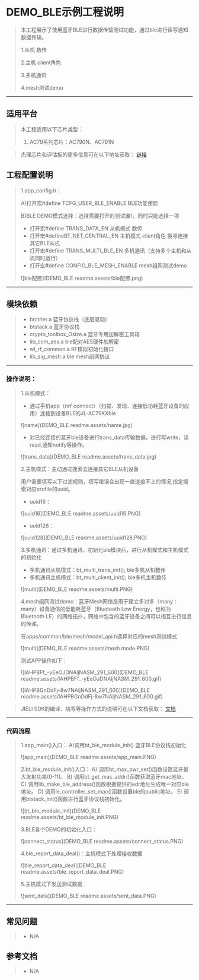 ﻿# DEMO_BLE示例工程说明

> 本工程展示了使用蓝牙BLE进行数据传输测试功能，通过ble进行读写通知数据传输。
>
> 1.从机 数传
>
> 2.主机 client角色
>
> 3.多机通讯
>
> 4.mesh测试demo

---

## 适用平台

> 本工程适用以下芯片类型：
>
> 1. AC79系列芯片：AC790N、AC791N

> 杰理芯片和评估板的更多信息可在以下地址获取：
> [链接](https://shop321455197.taobao.com/?spm=a230r.7195193.1997079397.2.2a6d391d3n5udo)

## 工程配置说明

> 1.app_config.h：
>
> A)打开宏#define TCFG_USER_BLE_ENABLE BLE功能使能
>
> B)BLE DEMO模式选择：选择需要打开的测试置1，同时只能选择一项
>
> - 打开宏#define TRANS_DATA_EN                         从机模式 数传
> - 打开宏#defineBT_NET_CENTRAL_EN                  主机模式 client角色 搜寻连接其它BLE从机
> - 打开宏#define TRANS_MULTI_BLE_EN               多机通讯（支持多个主机和从机同时运行）
> - 打开宏#define CONFIG_BLE_MESH_ENABLE     mesh组网测试demo
> 
>![ble配置](DEMO_BLE readme.assets/ble配置.png)
> 
>

------



## 模块依赖

> - btctrler.a 蓝牙协议栈（底层驱动）
> - btstack.a 蓝牙协议栈
> - crypto_toolbox_Osize.a 蓝牙专用加解密工具箱
> - lib_ccm_aes.a ble配对AES硬件加解密
> - wl_rf_common.a RF模拟初始化接口
> - lib_sig_mesh.a ble mesh组网协议

------



### 操作说明：

> 1.从机模式：
>
> - 通过手机app（nrf connect）（扫描、发现、连接低功耗蓝牙设备的应用）连接到设备BLE的JL-AC79XXble
>
> ![name](DEMO_BLE readme.assets/name.jpg)
>
> - 对已经连接的蓝牙ble设备进行trans_data传输数据，进行写write，读read,通知notify等操作。
>
> ![trans_data](DEMO_BLE readme.assets/trans_data.jpg)
>
> 2.主机模式：主动通过搜索去连接其它BLE从机设备
>
> 用户需要填写以下过滤规则，填写错误会出现一直连接不上的情况,指定搜索对应profile的uuid。
>
> - uuid16：
>
> ![uuid16](DEMO_BLE readme.assets/uuid16.PNG)
>
> - uuid128：
>
> ![uuid128](DEMO_BLE readme.assets/uuid128.PNG)
>
> 3.多机通讯：通过多机通讯，初始化ble模块后，进行从机模式和主机模式的初始化
>
> - 多机通讯从机模式：bt_multi_trans_init(); ble多机从机数传
> - 多机通讯主机模式：bt_multi_client_init(); ble多机主机数传
>
> ![multi](DEMO_BLE readme.assets/multi.PNG)
>
> 4.mesh组网测试demo：蓝牙Mesh网络是用于建立多对多（many：many）设备通信的低能耗蓝牙（Bluetooth Low Energy，也称为Bluetooth LE）的网络拓扑，网络中包含的蓝牙设备之间可以相互进行信息的传递。
>
> 在apps/common/ble/mesh/model_api.h选择对应的mesh测试模式
>
> ![multi](DEMO_BLE readme.assets/mesh mode.PNG)
>
> 
>
> 测试APP操作如下：
>
> ![lAHPBFf_-yEeOJDNAljNASM_291_600](DEMO_BLE readme.assets/lAHPBFf_-yEeOJDNAljNASM_291_600.gif)
>
> ![lAHPBGnDdFj-8w7NAljNASM_291_600](DEMO_BLE readme.assets/lAHPBGnDdFj-8w7NAljNASM_291_600.gif)

> JIELI SDK的编译、烧写等操作方式的说明可在以下文档获取：
> [文档](/doc/stuff/usb%20updater.pdf)

------



### 代码流程

> 1.app_main()入口：
> 	A)调用bt_ble_module_init() 蓝牙BLE协议栈初始化
>
> ![app_main](DEMO_BLE readme.assets/app_main.PNG)
>
> 2.bt_ble_module_init()入口：
> 	A) 调用bt_max_pwr_set()函数设置蓝牙最大发射功率(0-11)。
> 	B) 调用bt_get_mac_addr()函数获取蓝牙mac地址。
> 	C) 调用lib_make_ble_address()函数根据提供的edr地址生成唯一对应ble地址。
> 	D) 调用le_controller_set_mac()函数设置ble的public地址。
> 	E) 调用btstack_init()函数进行蓝牙协议栈初始化。
> 
>![bt_ble_module_init](DEMO_BLE readme.assets/bt_ble_module_init.PNG)
> 
>3.BLE各个DEMO的初始化入口：
> 
>![connect_status](DEMO_BLE readme.assets/connect_status.PNG)
> 
>4.ble_report_data_deal()：主机模式下处理接收数据
> 
>![ble_report_data_deal](DEMO_BLE readme.assets/ble_report_data_deal.PNG)
> 
>5.主机模式下发送测试数据：
> 
>![sent_data](DEMO_BLE readme.assets/sent_data.PNG)
---

## 常见问题

> * N/A  

## 参考文档

> * N/A

